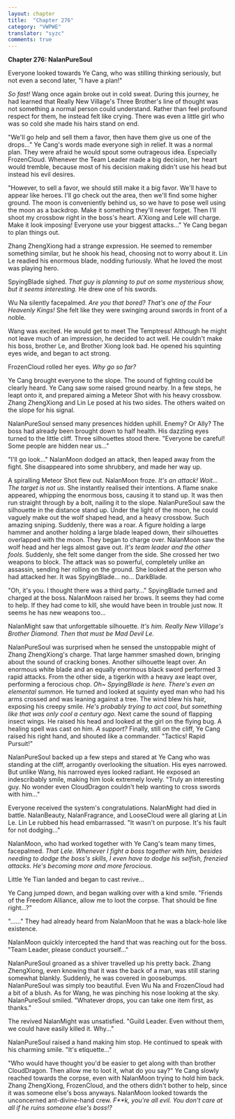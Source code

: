 ```yaml
---
layout: chapter
title:  "Chapter 276"
category: "VWPWE"
translator: "syzc"
comments: true
---
```


**Chapter 276: NalanPureSoul**

Everyone looked towards Ye Cang, who was stilling thinking seriously, but not even a second later, "I have a plan!"

*So fast!* Wang once again broke out in cold sweat. During this journey, he had learned that Really New Village's Three Brother's line of thought was not something a normal person could understand. Rather than feel profound respect for them, he instead felt like crying. There was even a little girl who was so cold she made his hairs stand on end.

"We'll go help and sell them a favor, then have them give us one of the drops..." Ye Cang's words made everyone sigh in relief. It was a normal plan. They were afraid he would spout some outrageous idea. Especially FrozenCloud. Whenever the Team Leader made a big decision, her heart would tremble, because most of his decision making didn't use his head but instead his evil desires.

"However, to sell a favor, we should still make it a big favor. We'll have to appear like heroes. I'll go check out the area, then we'll find some higher ground. The moon is conveniently behind us, so we have to pose well using the moon as a backdrop. Make it something they'll never forget. Then I'll shoot my crossbow right in the boss's heart. A'Xiong and Lele will charge. Make it look imposing! Everyone use your biggest attacks..." Ye Cang began to plan things out.

Zhang ZhengXiong had a strange expression. He seemed to remember something similar, but he shook his head, choosing not to worry about it. Lin Le readied his enormous blade, nodding furiously. What he loved the most was playing hero.

SpyingBlade sighed. *That guy is planning to put on some mysterious show, but it seems interesting.* He drew one of his swords.

Wu Na silently facepalmed. *Are you that bored? That's one of the Four Heavenly Kings!* She felt like they were swinging around swords in front of a noble. 

Wang was excited. He would get to meet The Temptress! Although he might not leave much of an impression, he decided to act well. He couldn't make his boss, brother Le, and Brother Xiong look bad. He opened his squinting eyes wide, and began to act strong.

FrozenCloud rolled her eyes. *Why go so far?*

Ye Cang brought everyone to the slope. The sound of fighting could be clearly heard. Ye Cang saw some raised ground nearby. In a few steps, he leapt onto it, and prepared aiming a Meteor Shot with his heavy crossbow. Zhang ZhengXiong and Lin Le posed at his two sides. The others waited on the slope for his signal.

NalanPureSoul sensed many presences hidden uphill. Enemy? Or Ally? The boss had already been brought down to half health. His dazzling eyes turned to the little cliff. Three silhouettes stood there. "Everyone be careful! Some people are hidden near us..." 

"I'll go look..." NalanMoon dodged an attack, then leaped away from the fight. She disappeared into some shrubbery, and made her way up.

A spiralling Meteor Shot flew out. NalanMoon froze. *It's an attack! Wait... The target is not us.* She instantly realised their intentions. A flame snake appeared, whipping the enormous boss, causing it to stand up. It was then run straight through by a bolt, nailing it to the slope. NalanPureSoul saw the silhouette in the distance stand up. Under the light of the moon, he could vaguely make out the wolf shaped head, and a heavy crossbow. Such amazing sniping. Suddenly, there was a roar. A figure holding a large hammer and another holding a large blade leaped down, their silhouettes overlapped with the moon. They began to charge over. NalanMoon saw the wolf head and her legs almost gave out. *It's team leader and the other fools.* Suddenly, she felt some danger from the side. She crossed her two weapons to block. The attack was so powerful, completely unlike an assassin, sending her rolling on the ground. She looked at the person who had attacked her. It was SpyingBlade... no... DarkBlade.

"Oh, it's you. I thought there was a third party..." SpyingBlade turned and charged at the boss. NalanMoon raised her brows. It seems they had come to help. If they had come to kill, she would have been in trouble just now. It seems he has new weapons too...

NalanMight saw that unforgettable silhouette. *It's him. Really New Village's Brother Diamond. Then that must be Mad Devil Le.* 

NalanPureSoul was surprised when he sensed the unstoppable might of Zhang ZhengXiong's charge. That large hammer smashed down, bringing about the sound of cracking bones. Another silhouette leapt over. An enormous white blade and an equally enormous black sword performed 3 rapid attacks. From the other side, a tigerkin with a heavy axe leapt over, performing a ferocious chop. *Oh~ SpyingBlade is here. There's even an elemental summon.* He turned and looked at squinty eyed man who had his arms crossed and was leaning against a tree. The wind blew his hair, exposing his creepy smile. *He's probably trying to act cool, but something like that was only cool a century ago.* Next came the sound of flapping insect wings. He raised his head and looked at the girl on the flying bug. A healing spell was cast on him. *A support?* Finally, still on the cliff, Ye Cang raised his right hand, and shouted like a commander. "Tactics! Rapid Pursuit!"

NalanPureSoul backed up a few steps and stared at Ye Cang who was standing at the cliff, arrogantly overlooking the situation. His eyes narrowed. But unlike Wang, his narrowed eyes looked radiant. He exposed an indescribably smile, making him look extremely lovely. "Truly an interesting guy. No wonder even CloudDragon couldn't help wanting to cross swords with him..."

Everyone received the system's congratulations. NalanMight had died in battle. NalanBeauty, NalanFragrance, and LooseCloud were all glaring at Lin Le. Lin Le rubbed his head embarrassed. "It wasn't on purpose. It's his fault for not dodging..."

NalanMoon, who had worked together with Ye Cang's team many times, facepalmed. *That Lele. Whenever I fight a boss together with him, besides needing to dodge the boss's skills, I even have to dodge his selfish, frenzied attacks. He's becoming more and more ferocious.*

Little Ye Tian landed and began to cast revive...

Ye Cang jumped down, and began walking over with a kind smile. "Friends of the Freedom Alliance, allow me to loot the corpse. That should be fine right...?"

"......" They had already heard from NalanMoon that he was a black-hole like existence.

NalanMoon quickly intercepted the hand that was reaching out for the boss. "Team Leader, please conduct yourself..."

NalanPureSoul groaned as a shiver travelled up his pretty back. Zhang ZhengXiong, even knowing that it was the back of a man, was still staring somewhat blankly. Suddenly, he was covered in goosebumps. NalanPureSoul was simply too beautiful. Even Wu Na and FrozenCloud had a bit of a blush. As for Wang, he was pinching his nose looking at the sky. NalanPureSoul smiled. "Whatever drops, you can take one item first, as thanks." 

The revived NalanMight was unsatisfied. "Guild Leader. Even without them, we could have easily killed it. Why..."

NalanPureSoul raised a hand making him stop. He continued to speak with his charming smile. "It's etiquette..."

"Who would have thought you'd be easier to get along with than brother CloudDragon. Then allow me to loot it, what do you say?" Ye Cang slowly reached towards the corpse, even with NalanMoon trying to hold him back. Zhang ZhengXiong, FrozenCloud, and the others didn't bother to help, since it was someone else's boss anyways. NalanMoon looked towards the unconcerned ant-divine-hand crew. *F\*\*k, you're all evil. You don't care at all if he ruins someone else's boss!?*
